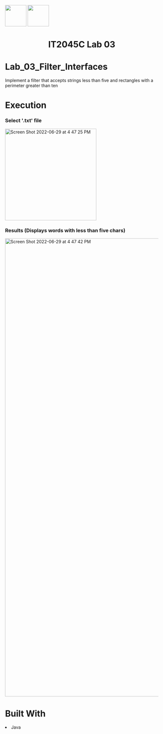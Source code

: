 <img width="70px" height="70px" src="https://user-images.githubusercontent.com/94927484/176516844-ef80e3b5-849b-41d0-a824-b736f8c75f6a.png#gh-light-mode-only">
<img width="70px" height="70px" src="https://user-images.githubusercontent.com/94927484/176516906-9ca35143-bb5b-41b1-9001-1ec77d5f065a.png#gh-dark-mode-only">

<h1 align="center">IT2045C Lab 03</h1>
<h1>Lab_03_Filter_Interfaces</h1>
<p>Implement a filter that accepts strings less than five and rectangles with a perimeter greater than ten</p>

<h1>Execution</h1>

<h3>Select '.txt' file</h3>
<img width="300" alt="Screen Shot 2022-06-29 at 4 47 25 PM" src="https://user-images.githubusercontent.com/94927484/176542231-7097b003-9f52-4251-bd5b-9d0125f68035.png">
<h3>Results (Displays words with less than five chars)</h3>
<img width="1500" alt="Screen Shot 2022-06-29 at 4 47 42 PM" src="https://user-images.githubusercontent.com/94927484/176542243-243df21f-8472-41ed-8d6a-5d7d2258ec58.png">

<h1>Built With</h1>
<li>Java</li>
